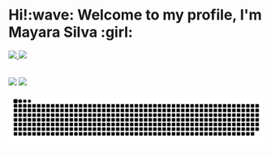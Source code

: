 <h1>  Hi!:wave:  Welcome to my profile, I'm Mayara Silva :girl: </h1>

  <div>
  
  <a href="https://github.com/mayaradeveloper">
  <img height="120"  width="auto" align="auto" src="https://github-readme-stats.vercel.app/api/top-langs/?username=mayaradeveloper&&layout=compact&hide=shell&theme=jolly"/>
 
<img height="160"   align="auto" src="https://github-readme-stats.vercel.app/api?username=mayaradeveloper&show_icons=true&theme=jolly&include_all_commits=true&count_private=true"/>
  <br>
  <br>
<br>
 <a ref="https://www.instagram.com/mayara.jds/" target="_blank"> <img height="50" widths="50"  src="https://img.shields.io/badge/-Instagram-%23E4405F?style=for-the-badge&logo=instagram&logoColor=white" target="_blank" >  </a> 
  <a href="https://www.linkedin.com/in/mayarajds/" target="_blank"> <img height="50" widths="50"   src="https://img.shields.io/badge/-LinkedIn-%230077B5?style=for-the-badge&logo=linkedin&logoColor=white" target="_blank"> </a> 
 
  ![Snake animation](https://github.com/ellen2121/ellen2121/blob/output/github-contribution-grid-snake.svg)
  
  </div>
